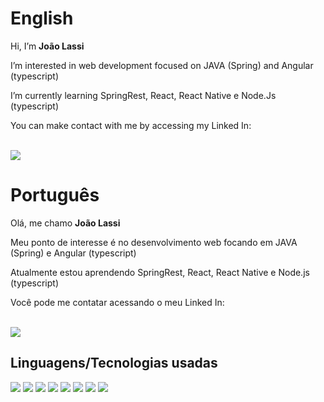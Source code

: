 <h1>English</h1>
<p>Hi, I’m <b>João Lassi</b></p>
<p>I’m interested in web development focused on JAVA (Spring) and Angular (typescript)</p>
<p>I’m currently learning SpringRest, React, React Native e Node.Js (typescript)</p>
<p>You can make contact with me by accessing my Linked In: </p>
<br/>
<a href="https://www.linkedin.com/in/jmlassi/?locale=en_US"><img src="https://img.shields.io/badge/LinkedIn-0077B5?style=for-the-badge&logo=linkedin&logoColor=white"/></a>

<h1>Português</h1>
<p>Olá, me chamo <b>João Lassi</b></p>
<p>Meu ponto de interesse é no desenvolvimento web focando em JAVA (Spring) e Angular (typescript)</p>
<p>Atualmente estou aprendendo SpringRest, React, React Native e Node.js (typescript)</p>
<p>Você pode me contatar acessando o meu Linked In:</p>
<br/>
<a href="https://www.linkedin.com/in/jmlassi/"><img src="https://img.shields.io/badge/LinkedIn-0077B5?style=for-the-badge&logo=linkedin&logoColor=white"/></a>

<h2>Linguagens/Tecnologias usadas</h2>

<div style="display:inline;">
<img src="https://img.shields.io/badge/Java-ED8B00?style=for-the-badge&logo=java&logoColor=white"/>
<img src="https://img.shields.io/badge/Angular-DD0031?style=for-the-badge&logo=angular&logoColor=white"/>
<img src="https://img.shields.io/badge/Spring-6DB33F?style=for-the-badge&logo=spring&logoColor=white"/>
<img src="https://img.shields.io/badge/CSS3-1572B6?style=for-the-badge&logo=css3&logoColor=white"/>
<img src="https://img.shields.io/badge/HTML5-E34F26?style=for-the-badge&logo=html5&logoColor=white"/>
<img src="https://img.shields.io/badge/MySQL-00000F?style=for-the-badge&logo=mysql&logoColor=white"/>
<img src="https://img.shields.io/badge/Heroku-430098?style=for-the-badge&logo=heroku&logoColor=white"/>
<img src="https://img.shields.io/badge/Windows-0078D6?style=for-the-badge&logo=windows&logoColor=white"/>
</div>

